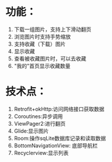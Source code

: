 # 功能：
1. 下载一组图片，支持上下滑动翻页
2. 浏览图片时支持手势缩放
3. 支持收藏（下载）图片
4. 显示收藏
5. 查看被收藏图片时，可以去收藏
6. "我的"首页显示收藏数量
# 技术点：
1. Retrofit+okHttp:访问网络接口获取数据
2. Coroutines:异步调用
3. ViewPager2:进行翻页
4. Glide:显示图片
5. Room:操作sqLite数据库记录和读取数据
6. BottomNavigationView: 底部导航栏
7. Recyclerview:显示列表